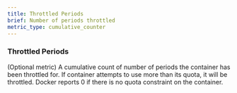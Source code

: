 ```yaml
---
title: Throttled Periods
brief: Number of periods throttled
metric_type: cumulative_counter
---
```

### Throttled Periods

(Optional metric) A cumulative count of number of periods the container has been throttled for. If container attempts to use more than its quota, it will be throttled. Docker reports 0 if there is no quota constraint on the container.
